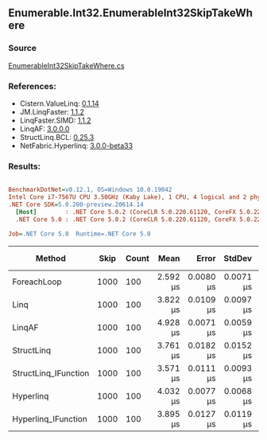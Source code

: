 ﻿## Enumerable.Int32.EnumerableInt32SkipTakeWhere

### Source
[EnumerableInt32SkipTakeWhere.cs](../LinqBenchmarks/Enumerable/Int32/EnumerableInt32SkipTakeWhere.cs)

### References:
- Cistern.ValueLinq: [0.1.14](https://www.nuget.org/packages/Cistern.ValueLinq/0.1.14)
- JM.LinqFaster: [1.1.2](https://www.nuget.org/packages/JM.LinqFaster/1.1.2)
- LinqFaster.SIMD: [1.1.2](https://www.nuget.org/packages/LinqFaster.SIMD/1.0.3)
- LinqAF: [3.0.0.0](https://www.nuget.org/packages/LinqAF/3.0.0.0)
- StructLinq.BCL: [0.25.3](https://www.nuget.org/packages/StructLinq.BCL/0.25.3)
- NetFabric.Hyperlinq: [3.0.0-beta33](https://www.nuget.org/packages/NetFabric.Hyperlinq/3.0.0-beta33)

### Results:
``` ini

BenchmarkDotNet=v0.12.1, OS=Windows 10.0.19042
Intel Core i7-7567U CPU 3.50GHz (Kaby Lake), 1 CPU, 4 logical and 2 physical cores
.NET Core SDK=5.0.200-preview.20614.14
  [Host]        : .NET Core 5.0.2 (CoreCLR 5.0.220.61120, CoreFX 5.0.220.61120), X64 RyuJIT
  .NET Core 5.0 : .NET Core 5.0.2 (CoreCLR 5.0.220.61120, CoreFX 5.0.220.61120), X64 RyuJIT

Job=.NET Core 5.0  Runtime=.NET Core 5.0  

```
|               Method | Skip | Count |     Mean |     Error |    StdDev | Ratio |  Gen 0 | Gen 1 | Gen 2 | Allocated |
|--------------------- |----- |------ |---------:|----------:|----------:|------:|-------:|------:|------:|----------:|
|          ForeachLoop | 1000 |   100 | 2.592 μs | 0.0080 μs | 0.0071 μs |  1.00 | 0.0191 |     - |     - |      40 B |
|                 Linq | 1000 |   100 | 3.822 μs | 0.0109 μs | 0.0097 μs |  1.47 | 0.0992 |     - |     - |     208 B |
|               LinqAF | 1000 |   100 | 4.928 μs | 0.0071 μs | 0.0059 μs |  1.90 | 0.0153 |     - |     - |      40 B |
|           StructLinq | 1000 |   100 | 3.761 μs | 0.0182 μs | 0.0152 μs |  1.45 | 0.0610 |     - |     - |     128 B |
| StructLinq_IFunction | 1000 |   100 | 3.571 μs | 0.0111 μs | 0.0093 μs |  1.38 | 0.0191 |     - |     - |      40 B |
|            Hyperlinq | 1000 |   100 | 4.032 μs | 0.0077 μs | 0.0068 μs |  1.56 | 0.0153 |     - |     - |      40 B |
|  Hyperlinq_IFunction | 1000 |   100 | 3.895 μs | 0.0127 μs | 0.0119 μs |  1.50 | 0.0153 |     - |     - |      40 B |
